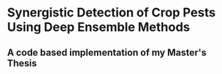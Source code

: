 # Synergistic Detection of Crop Pests Using Deep Ensemble Methods
## A code based implementation of my Master's Thesis
